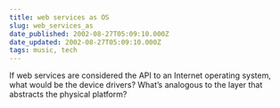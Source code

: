 ```yaml
---
title: web services as OS
slug: web_services_as
date_published: 2002-08-27T05:09:10.000Z
date_updated: 2002-08-27T05:09:10.000Z
tags: music, tech
---
```


If web services are considered the API to an Internet operating system, what would be the device drivers? What’s analogous to the layer that abstracts the physical platform?
